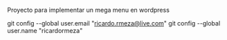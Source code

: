 Proyecto para implementar un mega menu en wordpress

git config --global user.email "ricardo.rmeza@live.com"
  git config --global user.name "ricardormeza"